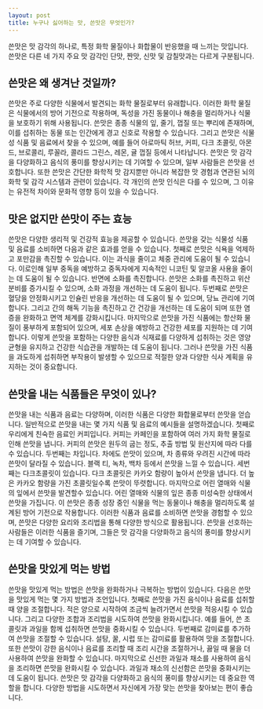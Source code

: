 ```yaml
---
layout: post
title: 누구나 싫어하는 맛, 쓴맛은 무엇인가?  
---
```


쓴맛은 맛 감각의 하나로, 특정 화학 물질이나 화합물이 반응했을 때 느끼는 맛입니다. 쓴맛은 다른 네 가지 주요 맛 감각인 단맛, 짠맛, 신맛 및 감칠맛과는 다르게 구분됩니다.


<h2>쓴맛은 왜 생겨난 것일까?</h2>
쓴맛은 주로 다양한 식물에서 발견되는 화학 물질로부터 유래합니다. 이러한 화학 물질은 식물에서의 방어 기전으로 작용하며, 독성을 가진 동물이나 해충을 멀리하거나 식물을 보호하기 위해 사용됩니다. 쓴맛은 종종 식물의 잎, 줄기, 껍질 또는 뿌리에 존재하며, 이를 섭취하는 동물 또는 인간에게 경고 신호로 작용할 수 있습니다. 그리고 쓴맛은 식물성 식품 및 음료에서 찾을 수 있으며, 예를 들어 아로마틱 허브, 커피, 다크 초콜릿, 아몬드, 브로콜리, 루꼴라, 콜라드 그린스, 레몬, 귤 껍질 등에서 나타납니다. 쓴맛은 맛 감각을 다양화하고 음식의 풍미를 향상시키는 데 기여할 수 있으며, 일부 사람들은 쓴맛을 선호합니다. 또한 쓴맛은 간단한 화학적 맛 감지뿐만 아니라 복잡한 맛 경험과 연관된 뇌의 화학 및 감각 시스템과 관련이 있습니다. 각 개인의 쓴맛 인식은 다를 수 있으며, 그 이유는 유전적 차이와 문화적 영향 등이 있을 수 있습니다.


<h2>맛은 없지만 쓴맛이 주는 효능</h2>
쓴맛은 다양한 생리적 및 건강적 효능을 제공할 수 있습니다. 쓴맛을 갖는 식물성 식품 및 음료를 소비하면 다음과 같은 효과를 얻을 수 있습니다. 첫째로 쓴맛은 식욕을 억제하고 포만감을 촉진할 수 있습니다. 이는 과식을 줄이고 체중 관리에 도움이 될 수 있습니다. 이로인해 일부 중독을 예방하고 중독자에게 지속적인 니코틴 및 알코올 사용을 줄이는 데 도움이 될 수 있습니다. 반면에 소화를 촉진합니다. 쓴맛은 소화를 촉진하고 위산 분비를 증가시킬 수 있으며, 소화 과정을 개선하는 데 도움이 됩니다. 두번째로 쓴맛은 혈당을 안정화시키고 인슐린 반응을 개선하는 데 도움이 될 수 있으며, 당뇨 관리에 기여합니다. 그리고 간의 해독 기능을 촉진하고 간 건강을 개선하는 데 도움이 되며 또한 염증을 완화하고 면역 체계를 강화시킵니다. 마지막으로 쓴맛을 가진 식품에는 항산화 물질이 풍부하게 포함되어 있으며, 세포 손상을 예방하고 건강한 세포를 지원하는 데 기여합니다. 이렇게 쓴맛을 포함하는 다양한 음식과 식재료를 다양하게 섭취하는 것은 영양 균형을 유지하고 건강한 식습관을 개발하는 데 도움이 됩니다. 그러나 쓴맛을 가진 식품을 과도하게 섭취하면 부작용이 발생할 수 있으므로 적절한 양과 다양한 식사 계획을 유지하는 것이 중요합니다.


<h2>쓴맛을 내는 식품들은 무엇이 있나?</h2>
쓴맛을 내는 식품과 음료는 다양하며, 이러한 식품은 다양한 화합물로부터 쓴맛을 얻습니다. 일반적으로 쓴맛을 내는 몇 가지 식품 및 음료의 예시들을 설명하겠습니다. 첫째로 우리에게 친숙한 음료인 커피입니다. 커피는 카페인을 포함하여 여러 가지 화학 물질로 인해 쓴맛을 냅니다. 커피의 쓴맛은 원두의 굽는 정도, 추출 방법 및 원산지에 따라 다를 수 있습니다. 두번째는 차입니다. 차에도 쓴맛이 있으며, 차 종류와 우려진 시간에 따라 쓴맛이 달라질 수 있습니다. 블랙 티, 녹차, 백차 등에서 쓴맛을 느낄 수 있습니다. 세번째는 다크초콜릿이 있습니다. 다크 초콜릿은 카카오 함량이 높아서 쓴맛을 냅니다. 더 높은 카카오 함량을 가진 초콜릿일수록 쓴맛이 뚜렷합니다. 마지막으로 어린 열매와 식물의 잎에서 쓴맛을 발견할수 있습니다. 어린 열매와 식물의 잎은 종종 미성숙한 상태에서 쓴맛을 가집니다. 이 쓴맛은 종종 성장 중인 식물을 먹는 동물이나 해충을 멀리하도록 설계된 방어 기전으로 작용합니다. 이러한 식품과 음료를 소비하면 쓴맛을 경험할 수 있으며, 쓴맛은 다양한 요리와 조리법을 통해 다양한 방식으로 활용됩니다. 쓴맛을 선호하는 사람들은 이러한 식품을 즐기며, 그들은 맛 감각을 다양화하고 음식의 풍미를 향상시키는 데 기여할 수 있습니다.


<h2>쓴맛을 맛있게 먹는 방법</h2>
쓴맛을 맛있게 먹는 방법은 쓴맛을 완화하거나 극복하는 방법이 있습니다. 다음은 쓴맛을 맛있게 먹는 몇 가지 방법과 조언입니다. 첫째로 쓴맛을 가진 음식이나 음료를 섭취할 때 양을 조절합니다. 적은 양으로 시작하여 조금씩 늘려가면서 쓴맛을 적응시킬 수 있습니다. 그리고 다양한 조합과 조리법을 시도하여 쓴맛을 완화시킵니다. 예를 들어, 쓴 초콜릿과 과일을 함께 섭취하면 쓴맛을 중화시킬 수 있습니다. 두번째로 감미료를 추가하여 쓴맛을 조절할 수 있습니다. 설탕, 꿀, 시럽 또는 감미료를 활용하여 맛을 조절합니다. 또한 쓴맛이 강한 음식이나 음료를 조리할 때 조리 시간을 조절하거나, 끓일 때 물을 더 사용하여 쓴맛을 완화할 수 있습니다. 마지막으로 신선한 과일과 채소를 사용하여 음식을 조리하면 쓴맛을 완화시킬 수 있습니다. 과일과 채소의 신선함은 쓴맛을 중화시키는 데 도움이 됩니다. 쓴맛은 맛 감각을 다양화하고 음식의 풍미를 향상시키는 데 중요한 역할을 합니다. 다양한 방법을 시도하면서 자신에게 가장 맞는 쓴맛을 찾아보는 편이 좋습니다.